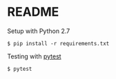 # README

Setup with Python 2.7

```
$ pip install -r requirements.txt
```

Testing with [pytest](https://docs.pytest.org/en/latest/)

```
$ pytest
```
